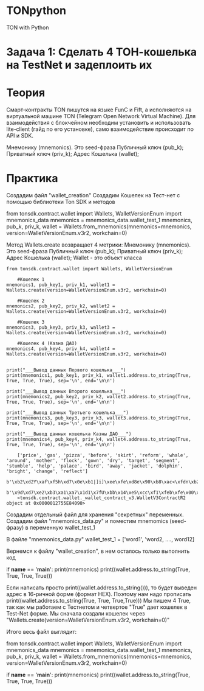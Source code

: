 # TONpython
TON with Python 


# Задача 1: Сделать 4 ТОН-кошелька на TestNet и задеплоить их

# Теория
Смарт-контракты TON пишутся на языке FunC и Fift, а исполняются на виртуальной машине TON (Telegram Open Network Virtual Machine).
Для взаимодействия с блокчейном необходим установить и использовать lite-client (гайд по его установке), само взаимодействие происходит по API и SDK.

Мнемонику (mnemonics). Это seed-фраза
Публичный ключ (pub_k);
Приватный ключ (priv_k);
Адрес Кошелька (wallet);


# Практика
Создадим файл "wallet_creation"
Создадим Кошелек на Тест-нет с помощью библиотеки Ton SDK и методов

from tonsdk.contract.wallet import Wallets, WalletVersionEnum
import mnemonics_data
mnemonics = mnemonics_data.wallet_test_1
mnemonics, pub_k, priv_k, wallet = Wallets.from_mnemonics(mnemonics=mnemonics, version=WalletVersionEnum.v3r2, workchain=0)

Метод Wallets.create возвращает 4 метрики:
Мнемонику (mnemonics). Это seed-фраза
Публичный ключ (pub_k);
Приватный ключ (priv_k);
Адрес Кошелька (wallet);
Wallet - это объект класса


	from tonsdk.contract.wallet import Wallets, WalletVersionEnum
	
	    #Кошелек 1
	mnemonics1, pub_key1, priv_k1, wallet1 = Wallets.create(version=WalletVersionEnum.v3r2, workchain=0)
	
	    #Кошелек 2
	mnemonics2, pub_key2, priv_k2, wallet2 = Wallets.create(version=WalletVersionEnum.v3r2, workchain=0)
	
	    #Кошелек 3
	mnemonics3, pub_key3, priv_k3, wallet3 = Wallets.create(version=WalletVersionEnum.v3r2, workchain=0)
	
	    #Кошелек 4 (Казна ДАО)
	mnemonics4, pub_key4, priv_k4, wallet4 = Wallets.create(version=WalletVersionEnum.v3r2, workchain=0)
	
	
	print("___Вывод данных Первого кошелька___")
	print(mnemonics1, pub_key1, priv_k1, wallet1.address.to_string(True, True, True, True), sep='\n', end='\n\n')
	
	print("___Вывод данных Второго кошелька___")
	print(mnemonics2, pub_key2, priv_k2, wallet2.address.to_string(True, True, True, True), sep='\n', end='\n\n')
	
	print("___Вывод данных Третьего кошелька___")
	print(mnemonics3, pub_key3, priv_k3, wallet3.address.to_string(True, True, True, True), sep='\n', end='\n\n')
	
	print("___Вывод данных кошелька Казны ДАО___")
	print(mnemonics4, pub_key4, priv_k4, wallet4.address.to_string(True, True, True, True), sep='\n', end='\n\n')

		['price', 'gas', 'pizza', 'before', 'skirt', 'reform', 'whale', 'around', 'mother', 'flock', 'gown', 'dry', 'target', 'segment', 'stumble', 'help', 'palace', 'bird', 'away', 'jacket', 'dolphin', 'bright', 'change', 'reflect']
		b'\xb2\xd2Y\xaf\xf5h\xd7\x0e\xb1|]i]\xee\xfe\xd8e\x90\xb8\xac<\xfdn\xb2l7s\xbd\x17\xd7\x0e\xb0'
		b'\x9d\xd7\xe2\xb3\xa1\xa7\x1d1\x7fU\xbb\x14\xe5\xcc\xf1\xfeb\xfe\x00\xc25\xb6ME\x17\xa02\xa8\x95\xaa\x84\xf9\xb2\xd2Y\xaf\xf5h\xd7\x0e\xb1|]i]\xee\xfe\xd8e\x90\xb8\xac<\xfdn\xb2l7s\xbd\x17\xd7\x0e\xb0'
		<tonsdk.contract.wallet._wallet_contract_v3.WalletV3ContractR2 object at 0x0000012755E84090>


Создадим отдельный файл для хранения "секретных" переменных. Создадим файл "mnemonics_data.py" и поместим mnemomics (seed-фразу) в переменную wallet_test_1 

В файле "mnemonics_data.py"
wallet_test_1 = ['word1', 'word2, ...., word12]

Вернемся к файлу "wallet_creation", в нем осталось только выполнить код

if __name__ == '__main__':
    print(mnemonics)
    print((wallet.address.to_string(True, True, True, True)))

Если написать просто print((wallet.address.to_string())), то будет выведен адрес в 16-ричной форме (формат HEX).
Поэтому нам надо прописать print((wallet.address.to_string(True, True, True,True)))
Мы пишем 4 True, так как мы работаем с Тестнетом и четвертое "True" дает кошелек в Test-Net форме.
Мы сначала создали кошелек через "Wallets.create(version=WalletVersionEnum.v3r2, workchain=0)"

Итого весь файл выглядит: 

from tonsdk.contract.wallet import Wallets, WalletVersionEnum
import mnemonics_data
mnemonics = mnemonics_data.wallet_test_1
mnemonics, pub_k, priv_k, wallet = Wallets.from_mnemonics(mnemonics=mnemonics, version=WalletVersionEnum.v3r2, workchain=0)

if __name__ == '__main__':
    print(mnemonics)
    print((wallet.address.to_string(True, True, True, True)))
    
 
